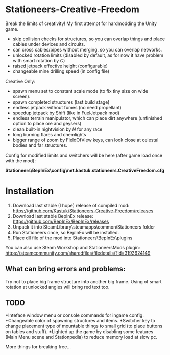 # Stationeers-Creative-Freedom
Break the limits of creativity!
My first attempt for hardmodding the Unity game.

- skip collision checks for structures, so you can overlap things and place cables under devices and circuits.
- can cross cables/pipes without merging, so you can overlap networks.
- unlocked rotation limits (disabled by default, as for now it have problem with smart rotation by *C*)
- raised jetpack effective height (configurable)
- changeable mine drilling speed (in config file)

Creative Only:
- spawn menu set to constant scale mode (to fix tiny size on wide screen).
- spawn completed structures (last build stage)
- endless jetpack without fumes (no need propellant)
- speedup jetpack by Shift (like in FuelJetpack mod)
- endless terrain manipulator, which can place dirt anywhere (unfinished option to place ore and geysers)
- clean built-in nightvision by *N* for any race
- long burning flares and chemlights
- bigger range of zoom by FieldOfView keys, can look close at celestal bodies and far structures.


Config for modified limits and switchers will be here (after game load once with the mod):

**Stationeers\BepInEx\config\net.kastuk.stationeers.CreativeFreedom.cfg**

Installation
=============
1. Download last stable (I hope) release of compiled mod:
https://github.com/Kastuk/Stationeers-Creative-Freedom/releases
2. Download last stable BepInEx release:
https://github.com/BepInEx/BepInEx/releases
3. Unpack it into SteamLibrary\steamapps\common\Stationeers folder
4. Run Stationeers once, so BepInEx will be installed.
5. Place dll file of the mod into Stationeers\BepInEx\plugins

You can also use Steam Workshop and StationeersMods plugin:
https://steamcommunity.com/sharedfiles/filedetails/?id=3193624149

What can bring errors and problems: 
---
Try not to place big frame structure into another big frame. 
Using of smart rotation at unlocked angles will bring red text too.

TODO
---
*Inteface window menu or console commands for ingame config.
*Changeable color of spawning structures and items.
*Switcher key to change placement type of mountable things to small grid (to place buttons on tables and stuff).
*Lighted up the game by disabling some features (Main Menu scene and Stationpedia) to reduce memory load at slow pc.

More things for breaking free...
